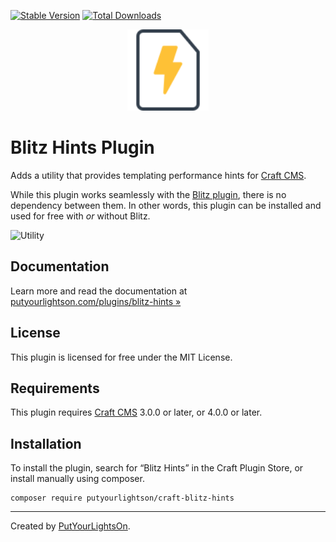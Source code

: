 [![Stable Version](https://img.shields.io/packagist/v/putyourlightson/craft-blitz-hints?label=stable)]((https://packagist.org/packages/putyourlightson/craft-blitz-hints))
[![Total Downloads](https://img.shields.io/packagist/dt/putyourlightson/craft-blitz-hints)](https://packagist.org/packages/putyourlightson/craft-blitz-hints)

<p align="center"><img width="130" src="https://raw.githubusercontent.com/putyourlightson/craft-blitz-hints/develop/src/icon.svg"></p>

# Blitz Hints Plugin

Adds a utility that provides templating performance hints for [Craft CMS](https://craftcms.com/).

While this plugin works seamlessly with the [Blitz plugin](https://putyourlightson.com/plugins/blitz), there is no dependency between them. In other words, this plugin can be installed and used for free with _or_ without Blitz. 

![Utility](https://putyourlightson.com/assets/images/plugins/blitz-hints-2.0.png)

## Documentation

Learn more and read the documentation at [putyourlightson.com/plugins/blitz-hints »](https://putyourlightson.com/plugins/blitz-hints)

## License

This plugin is licensed for free under the MIT License.

## Requirements

This plugin requires [Craft CMS](https://craftcms.com/) 3.0.0 or later, or 4.0.0 or later.

## Installation

To install the plugin, search for “Blitz Hints” in the Craft Plugin Store, or install manually using composer.

```shell
composer require putyourlightson/craft-blitz-hints
```

---

Created by [PutYourLightsOn](https://putyourlightson.com/).
